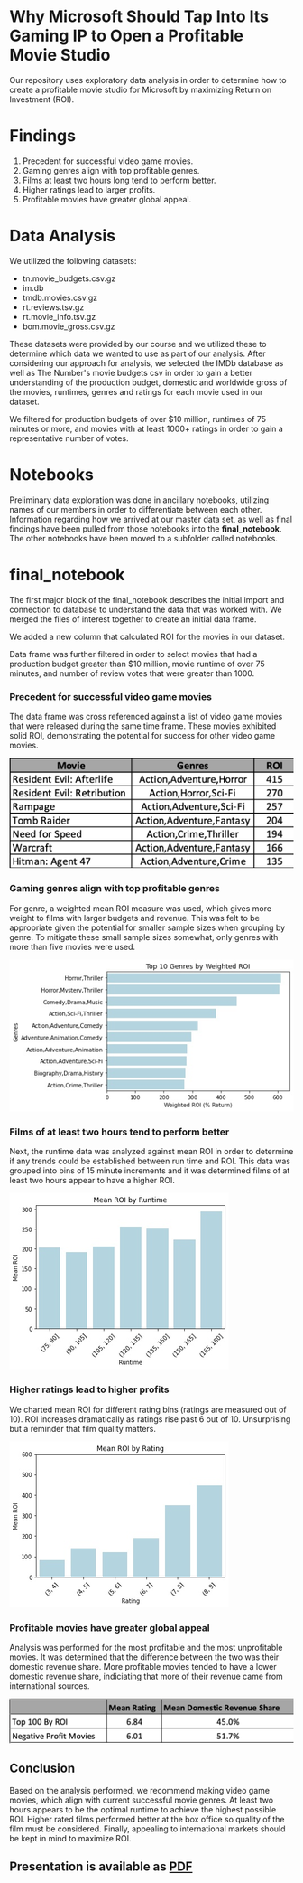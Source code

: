 # Why Microsoft Should Tap Into Its Gaming IP to Open a Profitable Movie Studio

Our repository uses exploratory data analysis in order to determine how to create a profitable movie studio for Microsoft by maximizing Return on Investment (ROI).

# Findings

1. Precedent for successful video game movies.
2. Gaming genres align with top profitable genres.
3. Films at least two hours long tend to perform better.
4. Higher ratings lead to larger profits.
5. Profitable movies have greater global appeal.

# Data Analysis

We utilized the following datasets:

- tn.movie_budgets.csv.gz
- im.db
- tmdb.movies.csv.gz
- rt.reviews.tsv.gz
- rt.movie_info.tsv.gz
- bom.movie_gross.csv.gz

These datasets were provided by our course and we utilized these to determine which data we wanted to use as part of our analysis. After considering our approach for analysis, we selected the IMDb database as well as The Number's movie budgets csv in order to gain a better understanding of the production budget, domestic and worldwide gross of the movies, runtimes, genres and ratings for each movie used in our dataset.

We filtered for production budgets of over $10 million, runtimes of 75 minutes or more, and movies with at least 1000+ ratings in order to gain a representative number of votes.

# Notebooks

Preliminary data exploration was done in ancillary notebooks, utilizing names of our members in order to differentiate between each other. Information regarding how we arrived at our master data set, as well as final findings have been pulled from those notebooks into the **final_notebook**. The other notebooks have been moved to a subfolder called notebooks.

# final_notebook

The first major block of the final_notebook describes the initial import and connection to database to understand the data that was worked with. We merged the files of interest together to create an initial data frame.

We added a new column that calculated ROI for the movies in our dataset.

Data frame was further filtered in order to select movies that had a production budget greater than $10 million, movie runtime of over 75 minutes, and number of review votes that were greater than 1000.

### Precedent for successful video game movies

The data frame was cross referenced against a list of video game movies that were released during the same time frame. These movies exhibited solid ROI, demonstrating the potential for success for other video game movies.

![Video Game Movies vs. ROI](https://github.com/albertcchen/dsc-phase-1-project/blob/main/Graphs/videogame_movies_roi.png)

### Gaming genres align with top profitable genres

For genre, a weighted mean ROI measure was used, which gives more weight to films with larger budgets and revenue. This was felt to be appropriate given the potential for smaller sample sizes when grouping by genre. To mitigate these small sample sizes somewhat, only genres with more than five movies were used.

![Top_10_Genres_by_Weighted_ROI](https://github.com/albertcchen/dsc-phase-1-project/blob/main/Graphs/Top10_Genre_Weighted_ROI.jpeg)

### Films of at least two hours tend to perform better

Next, the runtime data was analyzed against mean ROI in order to determine if any trends could be established between run time and ROI. This data was grouped into bins of 15 minute increments and it was determined films of at least two hours appear to have a higher ROI.

![Mean_ROI_vs_Runtime](https://github.com/albertcchen/dsc-phase-1-project/blob/main/Graphs/Mean_ROI_Runtime.jpeg)

### Higher ratings lead to higher profits

We charted mean ROI for different rating bins (ratings are measured out of 10). ROI increases dramatically as ratings rise past 6 out of 10.  Unsurprising but a reminder that film quality matters.

![Mean_ROI_vs_Rating](https://github.com/albertcchen/dsc-phase-1-project/blob/main/Graphs/Mean_ROI_Rating.jpeg)

### Profitable movies have greater global appeal

Analysis was performed for the most profitable and the most unprofitable movies. It was determined that the difference between the two was their domestic revenue share. More profitable movies tended to have a lower domestic revenue share, indiciating that more of their revenue came from international sources.

![Top100_by_ROI](https://github.com/albertcchen/dsc-phase-1-project/blob/main/Graphs/top100_byROI.png)

## Conclusion

Based on the analysis performed, we recommend making video game movies, which align with current successful movie genres. At least two hours appears to be the optimal runtime to achieve the highest possible ROI. Higher rated films performed better at the box office so quality of the film must be considered. Finally, appealing to international markets should be kept in mind to maximize ROI.

## Presentation is available as [PDF](https://github.com/albertcchen/dsc-phase-1-project/blob/main/presentation.pdf)
